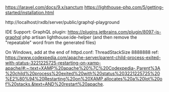 https://laravel.com/docs/9.x/sanctum
https://lighthouse-php.com/5/getting-started/installation.html

http://localhost/rxdb/server/public/graphql-playground


IDE Support:
GraphQL plugin: https://plugins.jetbrains.com/plugin/8097-js-graphql
php artisan lighthouse:ide-helper (and then remove the "repeatable" word from the generated files)


On Windows, add at the end of httpd.conf:
<IfModule mpm_winnt_module>
   ThreadStackSize 8888888
</IfModule>
ref: https://www.codexpedia.com/apache-server/parent-child-process-exited-with-status-3221225725-restarting-on-xamp-apache/#:~:text=XAMP%20apache%20%7C%20Codexpedia-,Parent%3A%20child%20process%20exited%20with%20status%203221225725%20%E2%80%94%20Restarting%20on%20XAMP,allocates%20a%20lot%20of%20stacks.&text=AND%20restart%20apache.

